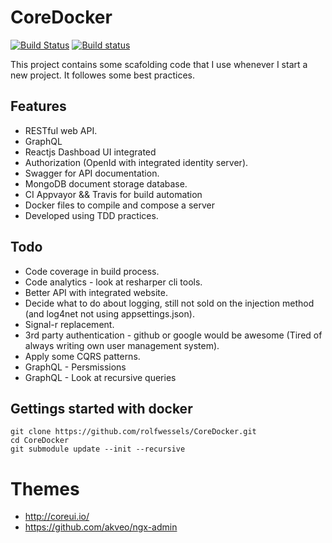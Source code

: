 # CoreDocker

[![Build Status](https://travis-ci.org/rolfwessels/CoreDocker.svg?branch=master)](https://travis-ci.org/rolfwessels/CoreDocker)
[![Build status](https://ci.appveyor.com/api/projects/status/tumprt66bbfxb22o?svg=true)](https://ci.appveyor.com/project/rolfwessels/coredocker)

This project contains some scafolding code that I use whenever I start a new project. It followes some best practices.

## Features
 * RESTful web API.
 * GraphQL
 * Reactjs Dashboad UI integrated
 * Authorization (OpenId with integrated identity server).
 * Swagger for API documentation.
 * MongoDB document storage database.
 * CI Appvayor && Travis for build automation
 * Docker files to compile and compose a server
 * Developed using TDD practices.
 

## Todo
 * Code coverage in build process.
 * Code analytics - look at resharper cli tools.
 * Better API with integrated website.
 * Decide what to do about logging, still not sold on the injection method (and log4net not using appsettings.json).
 * Signal-r replacement.
 * 3rd party authentication - github or google would be awesome (Tired of always writing own user management system).
 * Apply some CQRS patterns.
 * GraphQL - Persmissions
 * GraphQL - Look at recursive queries

## Gettings started with docker

 ```
 git clone https://github.com/rolfwessels/CoreDocker.git
 cd CoreDocker
 git submodule update --init --recursive
 ```

# Themes 

 * http://coreui.io/
 * https://github.com/akveo/ngx-admin
  